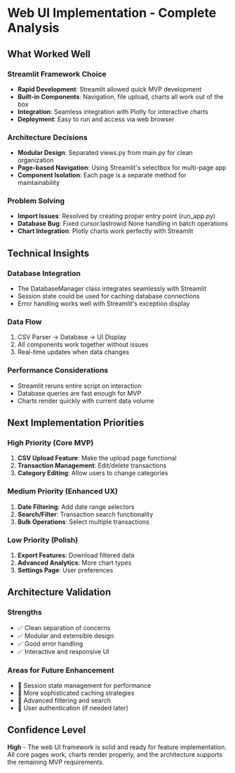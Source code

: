 # Web UI Implementation - Complete Analysis

## What Worked Well

### Streamlit Framework Choice
- **Rapid Development**: Streamlit allowed quick MVP development
- **Built-in Components**: Navigation, file upload, charts all work out of the box
- **Integration**: Seamless integration with Plotly for interactive charts
- **Deployment**: Easy to run and access via web browser

### Architecture Decisions
- **Modular Design**: Separated views.py from main.py for clean organization
- **Page-based Navigation**: Using Streamlit's selectbox for multi-page app
- **Component Isolation**: Each page is a separate method for maintainability

### Problem Solving
- **Import Issues**: Resolved by creating proper entry point (run_app.py)
- **Database Bug**: Fixed cursor.lastrowid None handling in batch operations
- **Chart Integration**: Plotly charts work perfectly with Streamlit

## Technical Insights

### Database Integration
- The DatabaseManager class integrates seamlessly with Streamlit
- Session state could be used for caching database connections
- Error handling works well with Streamlit's exception display

### Data Flow
1. CSV Parser → Database → UI Display
2. All components work together without issues
3. Real-time updates when data changes

### Performance Considerations
- Streamlit reruns entire script on interaction
- Database queries are fast enough for MVP
- Charts render quickly with current data volume

## Next Implementation Priorities

### High Priority (Core MVP)
1. **CSV Upload Feature**: Make the upload page functional
2. **Transaction Management**: Edit/delete transactions
3. **Category Editing**: Allow users to change categories

### Medium Priority (Enhanced UX)
1. **Date Filtering**: Add date range selectors
2. **Search/Filter**: Transaction search functionality
3. **Bulk Operations**: Select multiple transactions

### Low Priority (Polish)
1. **Export Features**: Download filtered data
2. **Advanced Analytics**: More chart types
3. **Settings Page**: User preferences

## Architecture Validation

### Strengths
- ✅ Clean separation of concerns
- ✅ Modular and extensible design
- ✅ Good error handling
- ✅ Interactive and responsive UI

### Areas for Future Enhancement
- 🔄 Session state management for performance
- 🔄 More sophisticated caching strategies
- 🔄 Advanced filtering and search
- 🔄 User authentication (if needed later)

## Confidence Level
**High** - The web UI framework is solid and ready for feature implementation. All core pages work, charts render properly, and the architecture supports the remaining MVP requirements.